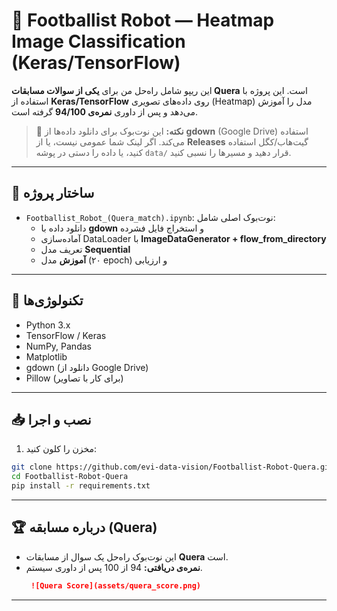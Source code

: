 # 🤖 Footballist Robot — Heatmap Image Classification (Keras/TensorFlow)

این ریپو شامل راه‌حل من برای **یکی از سوالات مسابقات Quera** است. این پروژه با استفاده از **Keras/TensorFlow** روی داده‌های تصویری (Heatmap) مدل را آموزش می‌دهد و پس از داوری **نمره‌ی 94/100** گرفته است.

> 📌 **نکته:** این نوت‌بوک برای دانلود داده‌ها از **gdown** (Google Drive) استفاده می‌کند. اگر لینک شما عمومی نیست، یا از **Releases** گیت‌هاب/کگل استفاده کنید، یا داده را دستی در پوشه `data/` قرار دهید و مسیرها را نسبی کنید.

---

## 📂 ساختار پروژه
- `Footballist_Robot_(Quera_match).ipynb`: نوت‌بوک اصلی شامل:
  - دانلود داده با **gdown** و استخراج فایل فشرده
  - آماده‌سازی DataLoader با **ImageDataGenerator + flow_from_directory**
  - تعریف مدل **Sequential**
  - **آموزش** مدل (۲۰ epoch) و ارزیابی

---

## 🧰 تکنولوژی‌ها
- Python 3.x
- TensorFlow / Keras
- NumPy, Pandas
- Matplotlib
- gdown (دانلود از Google Drive)
- Pillow (برای کار با تصاویر)

---


## 📥 نصب و اجرا
1. مخزن را کلون کنید:

```bash
git clone https://github.com/evi-data-vision/Footballist-Robot-Quera.git
cd Footballist-Robot-Quera
pip install -r requirements.txt
```

---

## 🏆 درباره مسابقه (Quera)
- این نوت‌بوک راه‌حل یک سوال از مسابقات **Quera** است.
- **نمره‌ی دریافتی:** 94 از 100 پس از داوری سیستم.
  ```markdown
   ![Quera Score](assets/quera_score.png)
  ```

---
